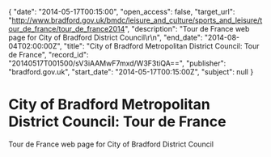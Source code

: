 {
  "date": "2014-05-17T00:15:00", 
  "open_access": false, 
  "target_url": "http://www.bradford.gov.uk/bmdc/leisure_and_culture/sports_and_leisure/tour_de_france/tour_de_france2014", 
  "description": "Tour de France web page for City of Bradford District Council\r\n", 
  "end_date": "2014-08-04T02:00:00Z", 
  "title": "City of Bradford Metropolitan District Council: Tour de France", 
  "record_id": "20140517T001500/sV3iAAMwF7mxd/W3F3tiQA==", 
  "publisher": "bradford.gov.uk", 
  "start_date": "2014-05-17T00:15:00Z", 
  "subject": null
}

# City of Bradford Metropolitan District Council: Tour de France

Tour de France web page for City of Bradford District Council
